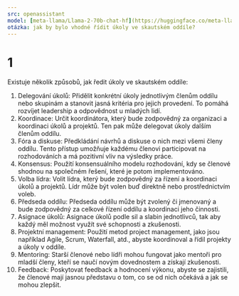 ```yaml
---
src: openassistant  
model: [meta-llama/Llama-2-70b-chat-hf](https://huggingface.co/meta-llama/Llama-2-70b-chat-hf)  
otázka: jak by bylo vhodné řídit úkoly ve skautském oddíle?  
---  
```


# 1
Existuje několik způsobů, jak ředit úkoly ve skautském oddíle:

1. Delegování úkolů: Přidělit konkrétní úkoly jednotlivým členům oddílu nebo skupinám a stanovit jasná kritéria pro jejich provedení. To pomáhá rozvíjet leadership a odpovědnost u mladých lidí.
2. Koordinace: Určit koordinátora, který bude zodpovědný za organizaci a koordinaci úkolů a projektů. Ten pak může delegovat úkoly dalším členům oddílu.
3. Fóra a diskuse: Předkládání návrhů a diskuse o nich mezi všemi členy oddílu. Tento přístup umožňuje každému členovi participovat na rozhodováních a má pozitivní vliv na výsledky práce.
4. Konsensus: Použití konsensuálního modelu rozhodování, kdy se členové shodnou na společném řešení, které je potom implementováno.
5. Volba lídra: Volit lídra, který bude zodpovědný za řízení a koordinaci úkolů a projektů. Lídr může být volen buď direktně nebo prostřednictvím voleb.
6. Předseda oddílu: Předseda oddílu může být zvolený či jmenovaný a bude zodpovědný za celkové řízení oddílu a koordinaci jeho činnosti.
7. Asignace úkolů: Asignace úkolů podle sil a slabin jednotlivců, tak aby každý měl možnost využít své schopnosti a zkušenosti.
8. Projektní management: Použití metod project management, jako jsou například Agile, Scrum, Waterfall, atd., abyste koordinoval a řídil projekty a úkoly v oddíle.
9. Mentoring: Starší členové nebo lídři mohou fungovat jako mentoři pro mladší členy, kteří se naučí novým dovednostem a získají zkušenosti.
10. Feedback: Poskytovat feedback a hodnocení výkonu, abyste se zajistili, že členové mají jasnou představu o tom, co se od nich očekává a jak se mohou zlepšit.